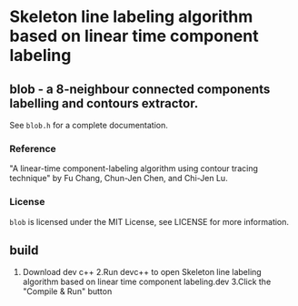 # Skeleton line labeling algorithm based on linear time component labeling

## blob - a 8-neighbour connected components labelling and contours extractor.

See `blob.h` for a complete documentation.

### Reference ##
"A linear-time component-labeling algorithm using contour tracing technique"
 by Fu Chang, Chun-Jen Chen, and Chi-Jen Lu.
### License ##
`blob` is licensed under the MIT License, see LICENSE for more information.
## build
1. Download dev c++
2.Run devc++ to open Skeleton line labeling algorithm based on linear time component labeling.dev
3.Click the "Compile & Run" button

